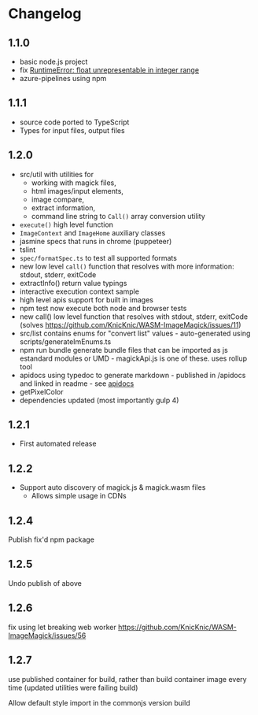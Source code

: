 # Changelog

## 1.1.0

 * basic node.js project
 * fix [RuntimeError: float unrepresentable in integer range](https://github.com/KnicKnic/WASM-ImageMagick/issues/12)
 * azure-pipelines using npm 

## 1.1.1

 * source code ported to TypeScript
 * Types for input files, output files

## 1.2.0

 * src/util with utilities for 
   * working with magick files, 
   * html images/input elements, 
   * image compare, 
   * extract information, 
   * command line string to `Call()` array conversion utility
 * `execute()` high level function
 * `ImageContext` and `ImageHome` auxiliary classes
 * jasmine specs that runs in chrome (puppeteer)
 * tslint
 * `spec/formatSpec.ts` to test all supported formats 
 * new low level `call()` function that resolves with more information: stdout, stderr, exitCode
 * extractInfo() return value  typings 
 * interactive execution context sample
 * high level apis support for built in images
 * npm test now execute both node and browser tests
 * new call() low level function that resolves with stdout, stderr, exitCode (solves https://github.com/KnicKnic/WASM-ImageMagick/issues/11)
 * src/list contains  enums for "convert list" values - auto-generated using scripts/generateImEnums.ts
 * npm run bundle generate bundle files that can be imported as js estandard modules or UMD - magickApi.js is one of these. uses rollup tool
 * apidocs using typedoc to generate markdown - published in /apidocs and linked in readme - see [apidocs](https://github.com/KnicKnic/WASM-ImageMagick/tree/sample-sinteractive-/apidocs)
 * getPixelColor
 * dependencies updated (most importantly gulp 4)

 
## 1.2.1

 * First automated release

## 1.2.2

 * Support auto discovery of magick.js & magick.wasm files
   * Allows simple usage in CDNs

## 1.2.4

Publish fix'd npm package

## 1.2.5

Undo publish of above

## 1.2.6

fix using let breaking web worker https://github.com/KnicKnic/WASM-ImageMagick/issues/56

## 1.2.7

use published container for build, rather than build container image every time (updated utilities were failing build)

Allow default style import in the commonjs version build

